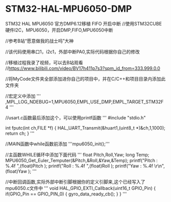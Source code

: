 # STM32-HAL-MPU6050-DMP
STM32 HAL MPU6050 官方DMP6.12移植 FIFO 开启中断
//使用STM32CUBE硬件I2C，MPU6050，开启DMP,FIFO,MPU6050中断 

//参考B站“愿意做我的战士吗”大神

//该代码使用串口1，i2c1，外部中断PA0,实际代码根据你自己的修改

//移植过程我录了视频，可以去B站观看
//https://www.bilibili.com/video/BV17h411p7s3?spm_id_from=333.999.0.0

//将MyCode文件夹全部添加进你自己的项目中，并在C/C++和项目目录内添加此文件夹

//宏定义中添加
'''
,MPL_LOG_NDEBUG=1,MPU6050,EMPL,USE_DMP,EMPL_TARGET_STM32F4
'''

//usart.c函数最后添加这个，可以使用printf函数
'''
#include "stdio.h"

int fputc(int ch,FILE *f)
{
	HAL_UART_Transmit(&huart1,(uint8_t *)&ch,1,1000);
	return ch;
}
'''

//MAIN函数中while函数前添加
'''mpu6050_init();'''

//主函数WHILE循环中添加下面代码
'''	float Pitch,Roll,Yaw;
	long Temp;
	MPU6050_Get_Euler_Temputer(&Pitch,&Roll,&Yaw,&Temp);
	printf("Pitch : %.4f     ",(float)Pitch );
	printf("Roll : %.4f    ",(float)Roll );
	printf("Yaw : %.4f   \r\n",(float)Yaw );
'''

//中断回调函数,实际外部中断引脚根据你的定义引脚来,这个已经写入了mpu6050.c文件中
'''
void HAL_GPIO_EXTI_Callback(uint16_t GPIO_Pin)
{
	if(GPIO_Pin == GPIO_PIN_0)
		{
			gyro_data_ready_cb();
		}
}
'''
